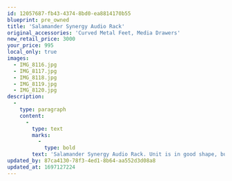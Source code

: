 ```yaml
---
id: 12057687-fb43-4374-8bd0-ea8814170b55
blueprint: pre_owned
title: 'Salamander Synergy Audio Rack'
original_accessories: 'Curved Metal Feet, Media Drawers'
new_retail_price: 3000
your_price: 995
local_only: true
images:
  - IMG_8116.jpg
  - IMG_8117.jpg
  - IMG_8118.jpg
  - IMG_8119.jpg
  - IMG_8120.jpg
description:
  -
    type: paragraph
    content:
      -
        type: text
        marks:
          -
            type: bold
        text: 'Salamander Synergy Audio Rack. Unit is in good shape, but shows a little wear-and tear on wood finishes. 3 bays wide, 3 tiers high with adjustable shelving and two media drawers. As equipped, the rack would have sold new for $3,000.00. Very solid and heavy - great for either a high-end audio or audio/video system. Center opening can be used for a center channel speaker. '
updated_by: 87ca4130-78f3-4ed1-8b64-aa552d3d08a8
updated_at: 1697127224
---
```

